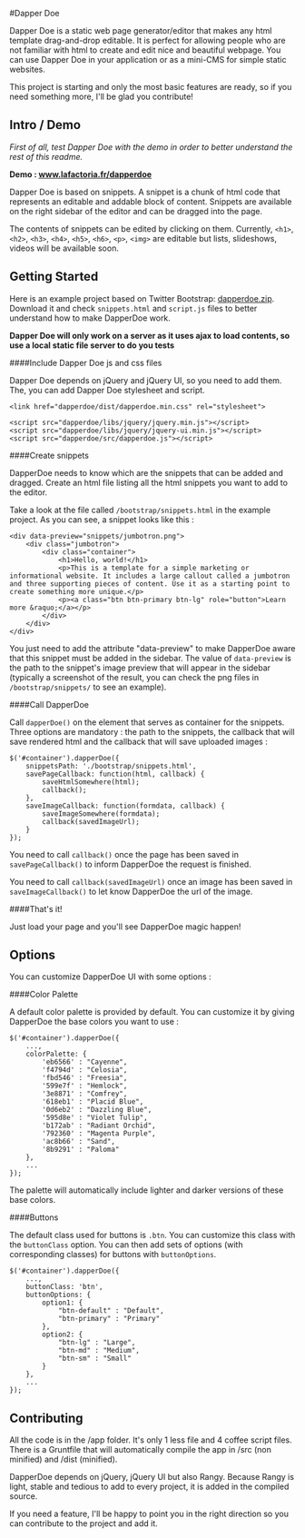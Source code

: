 #Dapper Doe

Dapper Doe is a static web page generator/editor that makes any html template drag-and-drop editable. It is perfect for allowing people who are not familiar with html to create and edit nice and beautiful webpage. You can use Dapper Doe in your application or as a mini-CMS for simple static websites.

This project is starting and only the most basic features are ready, so if you need something more, I'll be glad you contribute!

## Intro / Demo

*First of all, test Dapper Doe with the demo in order to better understand the rest of this readme.*

**Demo : <a href="http://www.lafactoria.fr/dapperdoe/" target="_blank">www.lafactoria.fr/dapperdoe</a>**

Dapper Doe is based on snippets. A snippet is a chunk of html code that represents an editable and addable block of content. Snippets are available on the right sidebar of the editor and can be dragged into the page. 

The contents of snippets can be edited by clicking on them. Currently, `<h1>`, `<h2>`, `<h3>`, `<h4>`, `<h5>`, `<h6>`, `<p>`, `<img>` are editable but lists, slideshows, videos will be available soon.

## Getting Started

Here is an example project based on Twitter Bootstrap: <a href="http://www.lafactoria.fr/dapperdoe/dapperdoe.zip" target="_blank">dapperdoe.zip</a>. Download it and check `snippets.html` and `script.js` files to better understand how to make DapperDoe work.

**Dapper Doe will only work on a server as it uses ajax to load contents, so use a local static file server to do you tests**

####Include Dapper Doe js and css files

Dapper Doe depends on jQuery and jQuery UI, so you need to add them. The, you can add Dapper Doe stylesheet and script.

	<link href="dapperdoe/dist/dapperdoe.min.css" rel="stylesheet">
	
	<script src="dapperdoe/libs/jquery/jquery.min.js"></script>
    <script src="dapperdoe/libs/jquery/jquery-ui.min.js"></script>
	<script src="dapperdoe/src/dapperdoe.js"></script>
	
####Create snippets

DapperDoe needs to know which are the snippets that can be added and dragged. Create an html file listing all the html snippets you want to add to the editor.

Take a look at the file called `/bootstrap/snippets.html` in the example project. As you can see, a snippet looks like this :

	<div data-preview="snippets/jumbotron.png">
		<div class="jumbotron">
      		<div class="container">
        		<h1>Hello, world!</h1>
        		<p>This is a template for a simple marketing or informational website. It includes a large callout called a jumbotron and three supporting pieces of content. Use it as a starting point to create something more unique.</p>
        		<p><a class="btn btn-primary btn-lg" role="button">Learn more &raquo;</a></p>
      		</div>
    	</div>
	</div>

You just need to add the attribute "data-preview" to make DapperDoe aware that this snippet must be added in the sidebar. The value of `data-preview` is the path to the snippet's image preview that will appear in the sidebar (typically a screenshot of the result, you can check the png files in `/bootstrap/snippets/` to see an example).
	
####Call DapperDoe

Call `dapperDoe()` on the element that serves as container for the snippets. Three options are mandatory : the path to the snippets, the callback that will save rendered html and the callback that will save uploaded images :

 	$('#container').dapperDoe({
		snippetsPath: './bootstrap/snippets.html',
		savePageCallback: function(html, callback) {
			saveHtmlSomewhere(html);
			callback();
		}, 
		saveImageCallback: function(formdata, callback) {
			saveImageSomewhere(formdata);
			callback(savedImageUrl);
		}
	});
	
You need to call `callback()` once the page has been saved in `savePageCallback()` to inform DapperDoe the request is finished.

You need to call `callback(savedImageUrl)` once an image has been saved in `saveImageCallback()` to let know DapperDoe the url of the image.
	
####That's it!

Just load your page and you'll see DapperDoe magic happen!

## Options

You can customize DapperDoe UI with some options :

####Color Palette

A default color palette is provided by default. You can customize it by giving DapperDoe the base colors you want to use :

	$('#container').dapperDoe({
		...,
		colorPalette: {
        	'eb6566' : "Cayenne",
        	'f4794d' : "Celosia",
        	'fbd546' : "Freesia",
        	'599e7f' : "Hemlock",
        	'3e8871' : "Comfrey",
        	'618eb1' : "Placid Blue",
        	'0d6eb2' : "Dazzling Blue",
        	'595d8e' : "Violet Tulip",
        	'b172ab' : "Radiant Orchid",
        	'792360' : "Magenta Purple",
        	'ac8b66' : "Sand",
        	'8b9291' : "Paloma"
        },
        ...
	});
	
The palette will automatically include lighter and darker versions of these base colors.

####Buttons

The default class used for buttons is `.btn`. You can customize this class with the `buttonClass` option. You can then add sets of options (with corresponding classes) for buttons with `buttonOptions`.

	$('#container').dapperDoe({
		...,
		buttonClass: 'btn',
		buttonOptions: {
			option1: {
				"btn-default" : "Default",
				"btn-primary" : "Primary"
			},
			option2: {
				"btn-lg" : "Large",
				"btn-md" : "Medium",
				"btn-sm" : "Small"
			}
		},
		...
	});

## Contributing

All the code is in the /app folder. It's only 1 less file and 4 coffee script files. There is a Gruntfile that will automatically compile the app in /src (non minified) and /dist (minified).

DapperDoe depends on jQuery, jQuery UI but also Rangy. Because Rangy is light, stable and tedious to add to every project, it is added in the compiled source.

If you need a feature, I'll be happy to point you in the right direction so you can contribute to the project and add it.
